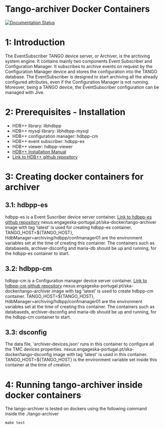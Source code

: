 # Tango-archiver Docker Containers

[![Documentation Status](https://readthedocs.org/projects/ska-docker/badge/?version=latest)](https://developer.skatelescope.org/projects/ska-docker/en/latest/?badge=latest)


# 1: Introduction
The EventSubscriber TANGO device server, or Archiver, is the archiving system engine. It contains mainly two components 
Event Subscriber and Configuration Manager. It subscribes to archive events on request by the Configuration Manager 
device and stores the configuration into the TANGO database. The EventSubscriber is designed to start archiving all 
the already configured attributes, even if the Configuration Manager is not running. Moreover, being a TANGO device, the
EventSubscriber configuration can be managed with Jive.

# 2: Prerequisites - Installation
* HDB++ library: libhdbpp
* HDB++ mysql library: libhdbpp-mysql
* HDB++ configuration manager: hdbpp-cm
* HDB++ event subscriber: hdbpp-es
* HDB++ viewer: hdbpp-viewer
* [HDB++ Installation Manual](https://docs.google.com/document/d/1QP3pU62j1v7RWvHeX72JG3s8FqgsCg-bD74xDLP2bSY/edit#heading=h.pqr2e1svlqll) 
* [Link to HDB++ github repository](https://github.com/tango-controls-hdbpp)

# 3: Creating docker containers for archiver
## 3.1: hdbpp-es 
hdbpp-es is a Event Suscriber device server container.
[Link to hdbpp-es github repository](https://github.com/tango-controls-hdbpp/hdbpp-es)
nexus.engageska-portugal.pt/ska-docker/tango-archiver image with tag 'latest' is used for creating hdbpp-es container.
TANGO_HOST=${TANGO_HOST}, HdbManager=archiving/hdbpp/confmanager01 are the environment variables set at the time of 
creating this container. The containers such as databaseds, archiver-dsconfig and maria-db should be up and running, 
for the hdbpp-es container to start.
 
## 3.2: hdbpp-cm
hdbpp-cm is a Configuration manager device server container.
[Link to hdbpp-cm github repository](https://github.com/tango-controls-hdbpp/hdbpp-cm)
nexus.engageska-portugal.pt/ska-docker/tango-archiver image with tag 'latest' is used to create hdbpp-cm container. 
TANGO_HOST=${TANGO_HOST}, HdbManager=archiving/hdbpp/confmanager01 are the environment variables set at the time of 
creating this container. The containers such as databaseds, archiver-dsconfig and maria-db should be up and running,
for the hdbpp-cm container to start.

## 3.3: dsconfig
The data file, 'archiver-devices.json' runs in this container to configure all the TMC devices properties. 
nexus.engageska-portugal.pt/ska-docker/tango-dsconfig image with tag 'latest' is used in this container.
TANGO_HOST=${TANGO_HOST} is the environment variable set inside this container at the time of creation.

# 4: Running tango-archiver inside docker containers

The tango-archiver is tested on dockers using the following command inside the ./tango-archiver

`make test`
